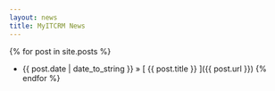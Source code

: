 ```yaml
---
layout: news
title: MyITCRM News
---
```


{% for post in site.posts %}
  * {{ post.date | date_to_string }} &raquo; [ {{ post.title }} ]({{ post.url }})
{% endfor %}